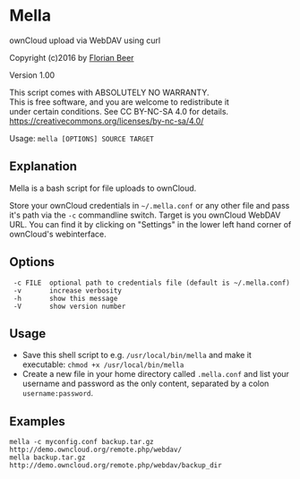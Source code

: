 # Mella
ownCloud upload via WebDAV using curl

Copyright (c)2016 by [Florian Beer](https://github.com/florianbeer)

Version 1.00

This script comes with ABSOLUTELY NO WARRANTY.  
This is free software, and you are welcome to redistribute it  
under certain conditions. See CC BY-NC-SA 4.0 for details.  
https://creativecommons.org/licenses/by-nc-sa/4.0/  

Usage: `mella [OPTIONS] SOURCE TARGET`

## Explanation
Mella is a bash script for file uploads to ownCloud.

Store your ownCloud credentials in `~/.mella.conf` or any other file and pass it's path via the `-c` commandline switch.
Target is you ownCloud WebDAV URL. You can find it by clicking on "Settings" in the lower left hand corner of ownCloud's webinterface.

## Options
```
 -c FILE  optional path to credentials file (default is ~/.mella.conf)
 -v       increase verbosity
 -h       show this message
 -V       show version number
```

## Usage
* Save this shell script to e.g. `/usr/local/bin/mella` and make it executable: `chmod +x /usr/local/bin/mella`
* Create a new file in your home directory called `.mella.conf` and list your username and password as the only content, separated by a colon `username:password`.

## Examples
```
mella -c myconfig.conf backup.tar.gz http://demo.owncloud.org/remote.php/webdav/
mella backup.tar.gz http://demo.owncloud.org/remote.php/webdav/backup_dir
```
